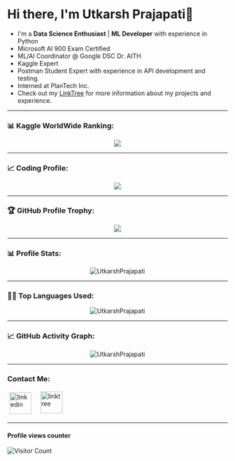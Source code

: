 # Hi there, I'm Utkarsh Prajapati👋

- I'm a **Data Science Enthusiast** | **ML Developer** with experience in Python
- Microsoft AI 900 Exam Certified
- ML/AI Coordinator @ Google DSC Dr. AITH
- Kaggle Expert
- Postman Student Expert with experience in API development and testing.
- Interned at PlanTech Inc.
- Check out my [LinkTree](https://linktr.ee/ut_op) for more information about my projects and experience.

---

### 📊 Kaggle WorldWide Ranking:

<p align="center">
  <a target="_blank" href="https://kaggle.com/utisop/" rel="noopener noreferrer">
    <img src="https://road-to-kaggle-grandmaster.vercel.app/api/badges/utisop/notebook">
  </a>
</p>


---

### 📈 Coding Profile:
<p align="center">
  <a target="_blank" href="https://leetcode.com/utkarshprap/" rel="noopener noreferrer">
    <img src="https://leetcard.jacoblin.cool/utkarshprap?theme=dark&font=Poppins%20Infant&ext=heatmap">
  </a>
</p>

---

### 🏆 GitHub Profile Trophy:

<p align="center">
  <a href="https://github.com/ryo-ma/github-profile-trophy">
    <img src="https://github-profile-trophy.vercel.app/?username=UtkarshPrajapati&column=8&theme=darkhub&no-frame=true&no-bg=true&rank=SSS,SS,S,AAA,AA,A,B,C,SECRET"/>
  </a>
</p>

---

### 📊 Profile Stats:

<p align="center">
  <img src = "https://readme-stats-hazel-two.vercel.app/api?username=UtkarshPrajapati&bg_color=30,e96443,904e95&title_color=fff&text_color=fff" alt="UtkarshPrajapati" />
</p>

---

### 👨‍💻 Top Languages Used:

<p align="center">
  <img src = "https://readme-stats-hazel-two.vercel.app/api/top-langs/?username=UtkarshPrajapati&layout=compact&bg_color=30,e96443,904e95&title_color=fff&text_color=fff" alt="UtkarshPrajapati" />
</p>


---

### 📈 GitHub Activity Graph:

<p align="center">
  <img src = "https://github-readme-streak-stats.herokuapp.com?user=UtkarshPrajapati&theme=radical&ring=DD2727&fire=DD2727&dates=DD6227&sideNums=176FC5&sideLabels=1E90FF" alt="UtkarshPrajapati" />
</p>
  
 ---
  
### Contact Me:

<p align="left">
  <a href="https://www.linkedin.com/in/utkarsh-prajapati-175a2319a/"><img alt="linkedin" height="50px" style="padding:5px; vertical-align: middle;" src="https://pngimg.com/uploads/linkedIn/linkedIn_PNG14.png"/></a>   
  <a href="https://linktr.ee/ut_op"><img alt="linktree" height="50px" style="padding-bottom:5px; vertical-align: middle;" src="https://ph-files.imgix.net/0184521c-c83a-4810-92e7-e27474c3e738?auto=format&fit=crop&h=512&w=1024"/></a>
</p>

---

#### Profile views counter

![Visitor Count](https://profile-counter.glitch.me/{UtkarshPrajapati}/count.svg)
